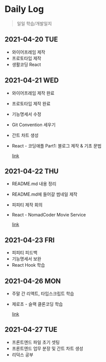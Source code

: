 # Daily Log

> 일일 학습/개발일지

## 2021-04-20 TUE

- 와이어프레임 제작
- 프로토타입 제작
- 생활코딩 React



## 2021-04-21 WED

- 와이어프레임 제작 완료

- 프로토타입 제작 완료

- 기능명세서 수정

- Git Convention 세우기

- 간트 차트 생성

- React - 코딩애플 Part1: 블로그 제작 & 기초 문법 

  [link](https://github.com/devhyojin/React/tree/main/Practice/blog)



## 2021-04-22 THU

- README.md 내용 정리

- README.md에 들어갈 썸네일 제작

- 피피티 제작 회의

- React - NomadCoder Movie Service

  [link](https://github.com/devhyojin/React/tree/main/Practice/movie_app)



## 2021-04-23 FRI

- 피피티 피드백 
- 기능명세서 보완
- React Hook 학습



## 2021-04-26 MON

- 주말 간 리액트, 타입스크립트 학습

- 제로초 - 슬랙 클론코딩 학습

  [link](https://github.com/devhyojin/React/tree/main/Practice/sleact)



## 2021-04-27 TUE

- 프론트엔드 파일 초기 셋팅
- 프론트엔드 업무 분장 및 간트 차트 생성
- 리덕스 공부